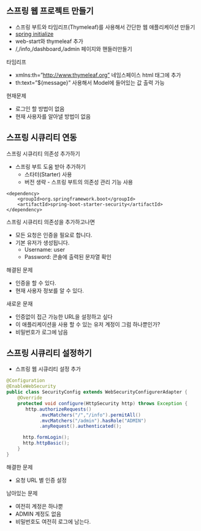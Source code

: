 ## 스프링 웹 프로젝트 만들기
- 스프링 부트와 타임리프(Thymeleaf)를 사용해서 간단한 웹 애플리케이션 만들기
- [spring initialize](https://start.spring.io/)
- web-start와 thymeleaf 추가
- /,/info,/dashboard,/admin 페이지와 핸들러만들기

타임리프
- xmlns:th=”​http://www.thymeleaf.org​” 네임스페이스 html 태그에 추가
- th:text=”${message}” 사용해서 Model에 들어있는 값 출력 가능

현재문제
- 로그인 할 방법이 없음
- 현재 사용자를 알아낼 방법이 없음

## 스프링 시큐리티 연동
스프링 시큐리티 의존성 추가하기
- 스프링 부트 도움 받아 추가하기
    - 스타터(Starter) 사용
    - 버전 생략 - 스프링 부트의 의존성 관리 기능 사용
    
~~~
<dependency> 
    <groupId>org.springframework.boot</groupId>
    <artifactId>spring-boot-starter-security</artifactId>
</dependency>
~~~

스프링 시큐리티 의존성을 추가하고나면
- 모든 요청은 인증을 필요로 합니다.
- 기본 유저가 생성됩니다.
    - Username: user
    - Password: 콘솔에 출력된 문자열 확인

해결된 문제
- 인증을 할 수 있다.
- 현재 사용자 정보를 알 수 있다.

새로운 문재
- 인증없이 접근 가능한 URL을 설정하고 싶다
- 이 애플리케이션을 사용 할 수 있는 유저 계정이 그럼 하나뿐인가?
- 비밀번호가 로그에 남음

## 스프링 시큐리티 설정하기
- 스프링 웹 시큐리티 설정 추가
~~~java
@Configuration
@EnableWebSecurity
public class SecurityConfig extends WebSecurityConfigurerAdapter {
    @Override
    protected void configure(HttpSecurity http) throws Exception {
       http.authorizeRequests()
            .mvcMatchers("/","/info").permitAll()
            .mvcMatchers("/admin").hasRole("ADMIN")
            .anyRequest().authenticated();

      http.formLogin();
      http.httpBasic();
    }
}
~~~
해결한 문제
- 요청 URL 별 인증 설정

남아있는 문제
- 여전히 계정은 하나뿐
- ADMIN 계정도 없음
- 비밀번호도 여전히 로그에 남는다.